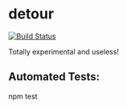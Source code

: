 # detour
[![Build Status](https://secure.travis-ci.org/cainus/detour.png?branch=master)](http://travis-ci.org/cainus/detour)

Totally experimental and useless!

## Automated Tests:
npm test
